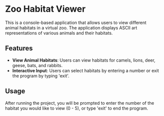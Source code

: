# Zoo Habitat Viewer

This is a console-based application that allows users to view different animal habitats in a virtual zoo. The application displays ASCII art representations of various animals and their habitats.

## Features

- **View Animal Habitats**: Users can view habitats for camels, lions, deer, geese, bats, and rabbits.
- **Interactive Input**: Users can select habitats by entering a number or exit the program by typing 'exit'.

## Usage

After running the project, you will be prompted to enter the number of the habitat you would like to view (0 - 5), or type 'exit' to end the program.
